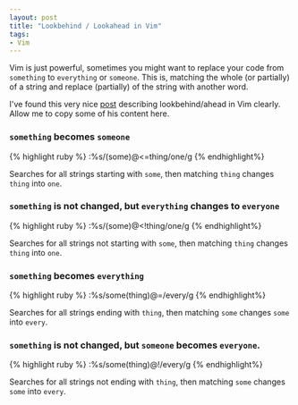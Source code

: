 ```yaml
---
layout: post
title: "Lookbehind / Lookahead in Vim"
tags:
- Vim
---
```


Vim is just powerful, sometimes you might want to replace your code from `something` to `everything` or `someone`.
This is, matching the whole (or partially) of a string and replace (partially) of the string with another word.

I've found this very nice [post](http://www.inputoutput.io/lookbehind-lookahead-regex-in-vim/) describing
lookbehind/ahead in Vim clearly. Allow me to copy some of his content here.

### `something` becomes `someone`

{% highlight ruby %}
:%s/\(some\)\@<=thing/one/g
{% endhighlight%}

Searches for all strings starting with `some`, then matching `thing`
changes `thing` into `one`.

### `something` is not changed, but `everything` changes to `everyone`

{% highlight ruby %}
:%s/\(some\)\@<!thing/one/g
{% endhighlight%}

Searches for all strings not starting with `some`, then matching `thing`
changes `thing` into `one`.

### `something` becomes `everything`

{% highlight ruby %}
:%s/some\(thing\)\@=/every/g
{% endhighlight%}

Searches for all strings ending with `thing`, then matching `some`
changes `some` into `every`.

### `something` is not changed, but `someone` becomes `everyone`.

{% highlight ruby %}
:%s/some\(thing\)\@!/every/g
{% endhighlight%}

Searches for all strings not ending with `thing`, then matching `some`
changes `some` into `every`.
